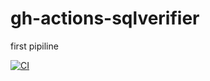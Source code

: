 # gh-actions-sqlverifier
first pipiline

[![CI](https://github.com/testmachine19/gh-actions-sqlverifier/actions/workflows/blank.yml/badge.svg)](https://github.com/testmachine19/gh-actions-sqlverifier/actions/workflows/blank.yml)
